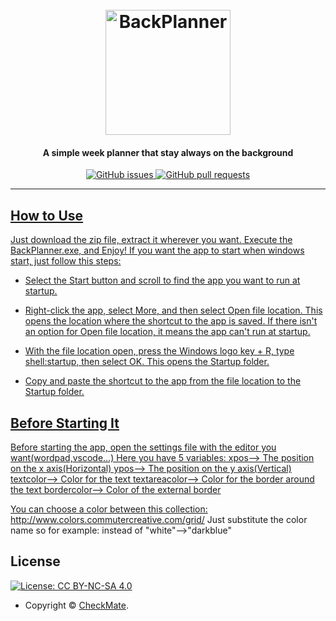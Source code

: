 <h1 align="center">
  <br>
  <a><img width="200" height="200" src="https://upload.wikimedia.org/wikipedia/commons/thumb/c/ca/Calendar_icon_2.svg/989px-Calendar_icon_2.svg.png" alt="BackPlanner"></a>
</h1>

<h4 align="center">A simple week planner that stay always on the background</h4>

<p align="center">
    <a href="https://github.com/ch-ckmate/BackPlannercommits/master">
    <a href="https://github.com/ch-ckmate/BackPlanner/issues">
    <img src="https://img.shields.io/github/issues-raw/ArmynC/ArminC-AutoExec.svg?style=flat-square&logo=github&logoColor=white"
         alt="GitHub issues">
    <a href="https://github.com/ch-ckmate/BackPlannerpulls">
    <img src="https://img.shields.io/github/issues-pr-raw/ArmynC/ArminC-AutoExec.svg?style=flat-square&logo=github&logoColor=white"
         alt="GitHub pull requests">
</p>
      
---
      
## How to Use

Just download the zip file, extract it wherever you want. Execute the BackPlanner.exe, and Enjoy!
If you want the app to start when windows start, just follow this steps:

* Select the Start  button and scroll to find the app you want to run at startup.

* Right-click the app, select More, and then select Open file location. This opens the location where the shortcut to the app is saved. If there isn't an option for Open file location, it means the app can't run at startup.

* With the file location open, press the Windows logo key  + R, type shell:startup, then select OK. This opens the Startup folder.

* Copy and paste the shortcut to the app from the file location to the Startup folder.


## Before Starting It

Before starting the app, open the settings file with the editor you want(wordpad,vscode...)
Here you have 5 variables:
xpos--> The position on the x axis(Horizontal)
ypos--> The position on the y axis(Vertical)
textcolor--> Color for the text
textareacolor--> Color for the border around the text
bordercolor--> Color of the external border


You can choose a color between this collection:  http://www.colors.commutercreative.com/grid/
Just substitute the color name so for example: instead of "white"-->"darkblue"
      
      
      
## License

[![License: CC BY-NC-SA 4.0](https://img.shields.io/badge/License-CC%20BY--NC--SA%204.0-orange.svg?style=flat-square)](https://creativecommons.org/licenses/by-nc-sa/4.0/)

- Copyright © [CheckMate](https://github.com/ch-ckmate).
